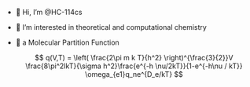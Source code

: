 - 👋 Hi, I’m @HC-114cs
- 👀 I’m interested in theoretical and computational chemistry
- 🎇 a Molecular Partition Function
  
  $$ q(V,T) = \left( \frac{2\pi m k T}{h^2} \right)^{\frac{3}{2}}V \frac{8\pi^2IkT}{\sigma h^2}\frac{e^{-h \nu/2kT}}{1-e^{-h\nu / kT}} \omega_{e1}q_ne^{D_e/kT} $$
  
<!---
HC-114cs/HC-114cs is a ✨ special ✨ repository because its `README.md` (this file) appears on your GitHub profile.
You can click the Preview link to take a look at your changes.
--->
